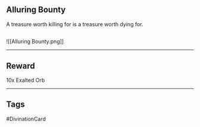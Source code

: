 ## Alluring Bounty
A treasure worth killing for 
is a treasure worth dying for.
## 
![[Alluring Bounty.png]]

---
## Reward
10x Exalted Orb

---
## Tags
#DivinationCard
